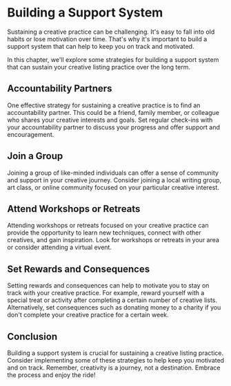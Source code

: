 Building a Support System
=================================================================

Sustaining a creative practice can be challenging. It's easy to fall into old habits or lose motivation over time. That's why it's important to build a support system that can help to keep you on track and motivated.

In this chapter, we'll explore some strategies for building a support system that can sustain your creative listing practice over the long term.

Accountability Partners
-----------------------

One effective strategy for sustaining a creative practice is to find an accountability partner. This could be a friend, family member, or colleague who shares your creative interests and goals. Set regular check-ins with your accountability partner to discuss your progress and offer support and encouragement.

Join a Group
------------

Joining a group of like-minded individuals can offer a sense of community and support in your creative journey. Consider joining a local writing group, art class, or online community focused on your particular creative interest.

Attend Workshops or Retreats
----------------------------

Attending workshops or retreats focused on your creative practice can provide the opportunity to learn new techniques, connect with other creatives, and gain inspiration. Look for workshops or retreats in your area or consider attending a virtual event.

Set Rewards and Consequences
----------------------------

Setting rewards and consequences can help to motivate you to stay on track with your creative practice. For example, reward yourself with a special treat or activity after completing a certain number of creative lists. Alternatively, set consequences such as donating money to a charity if you don't complete your creative practice for a certain week.

Conclusion
----------

Building a support system is crucial for sustaining a creative listing practice. Consider implementing some of these strategies to help keep you motivated and on track. Remember, creativity is a journey, not a destination. Embrace the process and enjoy the ride!
